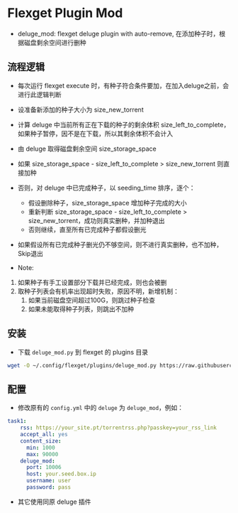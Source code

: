 # Flexget Plugin Mod

* deluge_mod: flexget deluge plugin with auto-remove, 在添加种子时，根据磁盘剩余空间进行删种

## 流程逻辑
* 每次运行 flexget execute 时，有种子符合条件要加，在加入deluge之前，会进行此逻辑判断
* 设准备新添加的种子大小为 size_new_torrent
* 计算 deluge 中当前所有正在下载的种子的剩余体积 size_left_to_complete，如果种子暂停，因不是在下载，所以其剩余体积不会计入
* 由 deluge 取得磁盘剩余空间 size_storage_space
* 如果 size_storage_space - size_left_to_complete > size_new_torrent 则直接加种
* 否则，对 deluge 中已完成种子，以 seeding_time 排序，逐个：
	* 假设删除种子，size_storage_space 增加种子完成的大小
	* 重新判断 size_storage_space - size_left_to_complete > size_new_torrent，成功则真实删种，并加种退出
	* 否则继续，直至所有已完成种子都假设删光
* 如果假设所有已完成种子删光仍不够空间，则不进行真实删种，也不加种，Skip退出

* Note:
1. 如果种子有手工设置部分下载并已经完成，则也会被删
2. 取种子列表会有机率出现超时失败，原因不明，新增机制：
   1. 如果当前磁盘空间超过100G，则跳过种子检查
   2. 如果未能取得种子列表，则跳出不加种 


## 安装
* 下载 `deluge_mod.py` 到 flexget 的 plugins 目录
```sh
wget -O ~/.config/flexget/plugins/deluge_mod.py https://raw.githubusercontent.com/ccf-2012/flexget_plugin_mod/main/deluge_mod.py
```

## 配置
* 修改原有的 `config.yml` 中的 `deluge` 为 `deluge_mod`，例如：
```yaml
task1:
    rss: https://your_site.pt/torrentrss.php?passkey=your_rss_link
    accept_all: yes
    content_size:
      min: 1000
      max: 90000
    deluge_mod:
      port: 10006
      host: your.seed.box.ip
      username: user
      password: pass
```
* 其它使用同原 deluge 插件


